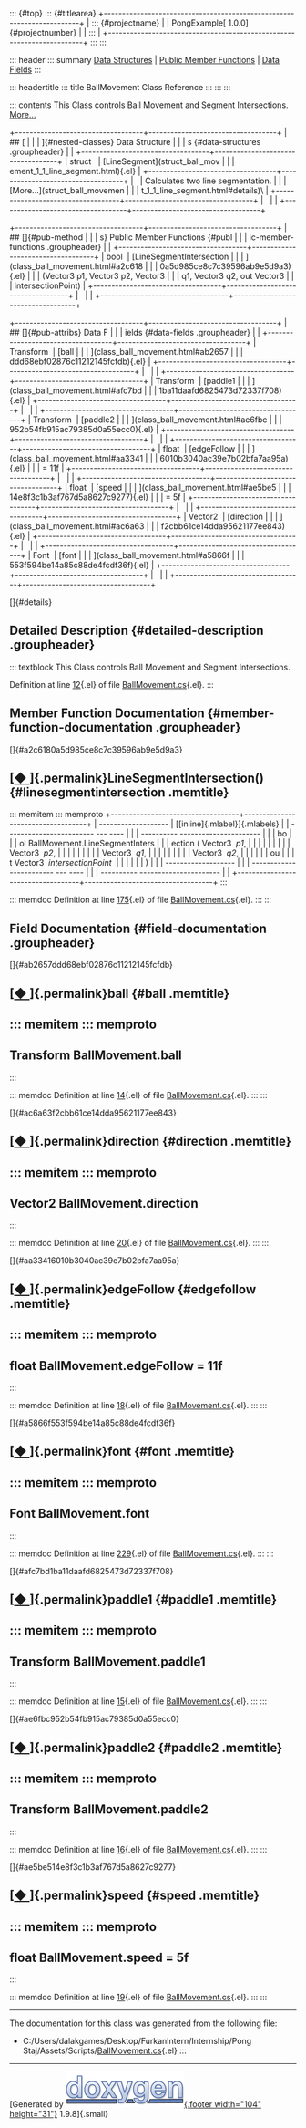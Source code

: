 ::: {#top}
::: {#titlearea}
+-----------------------------------------------------------------------+
| ::: {#projectname}                                                    |
| PongExample[ 1.0.0]{#projectnumber}                                   |
| :::                                                                   |
+-----------------------------------------------------------------------+
:::
:::

::: header
::: summary
[Data Structures](#nested-classes) \| [Public Member
Functions](#pub-methods) \| [Data Fields](#pub-attribs)
:::

::: headertitle
::: title
BallMovement Class Reference
:::
:::
:::

::: contents
This Class controls Ball Movement and Segment Intersections.
[More\...](class_ball_movement.html#details)

+-----------------------------------+-----------------------------------+
| ## [                              |                                   |
| ]{#nested-classes} Data Structure |                                   |
| s {#data-structures .groupheader} |                                   |
+-----------------------------------+-----------------------------------+
| struct                            | [LineSegment](struct_ball_mov     |
|                                   | ement_1_1_line_segment.html){.el} |
+-----------------------------------+-----------------------------------+
|                                   | Calculates two line segmentation. |
|                                   | [More\...](struct_ball_movemen    |
|                                   | t_1_1_line_segment.html#details)\ |
+-----------------------------------+-----------------------------------+
|                                   |                                   |
+-----------------------------------+-----------------------------------+

+-----------------------------------+-----------------------------------+
| ## []{#pub-method                 |                                   |
| s} Public Member Functions {#publ |                                   |
| ic-member-functions .groupheader} |                                   |
+-----------------------------------+-----------------------------------+
| bool                              | [LineSegmentIntersection          |
|                                   | ](class_ball_movement.html#a2c618 |
|                                   | 0a5d985ce8c7c39596ab9e5d9a3){.el} |
|                                   | (Vector3 p1, Vector3 p2, Vector3  |
|                                   | q1, Vector3 q2, out Vector3       |
|                                   | intersectionPoint)                |
+-----------------------------------+-----------------------------------+
|                                   |                                   |
+-----------------------------------+-----------------------------------+

+-----------------------------------+-----------------------------------+
| ## []{#pub-attribs} Data F        |                                   |
| ields {#data-fields .groupheader} |                                   |
+-----------------------------------+-----------------------------------+
| Transform                         | [ball                             |
|                                   | ](class_ball_movement.html#ab2657 |
|                                   | ddd68ebf02876c11212145fcfdb){.el} |
+-----------------------------------+-----------------------------------+
|                                   |                                   |
+-----------------------------------+-----------------------------------+
| Transform                         | [paddle1                          |
|                                   | ](class_ball_movement.html#afc7bd |
|                                   | 1ba11daafd6825473d72337f708){.el} |
+-----------------------------------+-----------------------------------+
|                                   |                                   |
+-----------------------------------+-----------------------------------+
| Transform                         | [paddle2                          |
|                                   | ](class_ball_movement.html#ae6fbc |
|                                   | 952b54fb915ac79385d0a55ecc0){.el} |
+-----------------------------------+-----------------------------------+
|                                   |                                   |
+-----------------------------------+-----------------------------------+
| float                             | [edgeFollow                       |
|                                   | ](class_ball_movement.html#aa3341 |
|                                   | 6010b3040ac39e7b02bfa7aa95a){.el} |
|                                   | = 11f                             |
+-----------------------------------+-----------------------------------+
|                                   |                                   |
+-----------------------------------+-----------------------------------+
| float                             | [speed                            |
|                                   | ](class_ball_movement.html#ae5be5 |
|                                   | 14e8f3c1b3af767d5a8627c9277){.el} |
|                                   | = 5f                              |
+-----------------------------------+-----------------------------------+
|                                   |                                   |
+-----------------------------------+-----------------------------------+
| Vector2                           | [direction                        |
|                                   | ](class_ball_movement.html#ac6a63 |
|                                   | f2cbb61ce14dda95621177ee843){.el} |
+-----------------------------------+-----------------------------------+
|                                   |                                   |
+-----------------------------------+-----------------------------------+
| Font                              | [font                             |
|                                   | ](class_ball_movement.html#a5866f |
|                                   | 553f594be14a85c88de4fcdf36f){.el} |
+-----------------------------------+-----------------------------------+
|                                   |                                   |
+-----------------------------------+-----------------------------------+

[]{#details}

## Detailed Description {#detailed-description .groupheader}

::: textblock
This Class controls Ball Movement and Segment Intersections.

Definition at line [12](_ball_movement_8cs_source.html#l00012){.el} of
file [BallMovement.cs](_ball_movement_8cs_source.html){.el}.
:::

## Member Function Documentation {#member-function-documentation .groupheader}

[]{#a2c6180a5d985ce8c7c39596ab9e5d9a3}

## [[◆ ](#a2c6180a5d985ce8c7c39596ab9e5d9a3)]{.permalink}LineSegmentIntersection() {#linesegmentintersection .memtitle}

::: memitem
::: memproto
+-----------------------------------+-----------------------------------+
|   -------------------             | [[inline]{.mlabel}]{.mlabels}     |
| ------------------------ --- ---- |                                   |
| ---------- ---------------------- |                                   |
|   bo                              |                                   |
| ol BallMovement.LineSegmentInters |                                   |
| ection   (   Vector3        *p1*, |                                   |
|                                   |                                   |
|                                   |                                   |
|              Vector3        *p2*, |                                   |
|                                   |                                   |
|                                   |                                   |
|              Vector3        *q1*, |                                   |
|                                   |                                   |
|                                   |                                   |
|              Vector3        *q2*, |                                   |
|                                   |                                   |
|                                ou |                                   |
| t Vector3    *intersectionPoint*  |                                   |
|                                   |                                   |
|               )                   |                                   |
|   -------------------             |                                   |
| ------------------------ --- ---- |                                   |
| ---------- ---------------------- |                                   |
+-----------------------------------+-----------------------------------+
:::

::: memdoc
Definition at line [175](_ball_movement_8cs_source.html#l00175){.el} of
file [BallMovement.cs](_ball_movement_8cs_source.html){.el}.
:::
:::

## Field Documentation {#field-documentation .groupheader}

[]{#ab2657ddd68ebf02876c11212145fcfdb}

## [[◆ ](#ab2657ddd68ebf02876c11212145fcfdb)]{.permalink}ball {#ball .memtitle}

::: memitem
::: memproto
  -----------------------------
  Transform BallMovement.ball
  -----------------------------
:::

::: memdoc
Definition at line [14](_ball_movement_8cs_source.html#l00014){.el} of
file [BallMovement.cs](_ball_movement_8cs_source.html){.el}.
:::
:::

[]{#ac6a63f2cbb61ce14dda95621177ee843}

## [[◆ ](#ac6a63f2cbb61ce14dda95621177ee843)]{.permalink}direction {#direction .memtitle}

::: memitem
::: memproto
  --------------------------------
  Vector2 BallMovement.direction
  --------------------------------
:::

::: memdoc
Definition at line [20](_ball_movement_8cs_source.html#l00020){.el} of
file [BallMovement.cs](_ball_movement_8cs_source.html){.el}.
:::
:::

[]{#aa33416010b3040ac39e7b02bfa7aa95a}

## [[◆ ](#aa33416010b3040ac39e7b02bfa7aa95a)]{.permalink}edgeFollow {#edgefollow .memtitle}

::: memitem
::: memproto
  -------------------------------------
  float BallMovement.edgeFollow = 11f
  -------------------------------------
:::

::: memdoc
Definition at line [18](_ball_movement_8cs_source.html#l00018){.el} of
file [BallMovement.cs](_ball_movement_8cs_source.html){.el}.
:::
:::

[]{#a5866f553f594be14a85c88de4fcdf36f}

## [[◆ ](#a5866f553f594be14a85c88de4fcdf36f)]{.permalink}font {#font .memtitle}

::: memitem
::: memproto
  ------------------------
  Font BallMovement.font
  ------------------------
:::

::: memdoc
Definition at line [229](_ball_movement_8cs_source.html#l00229){.el} of
file [BallMovement.cs](_ball_movement_8cs_source.html){.el}.
:::
:::

[]{#afc7bd1ba11daafd6825473d72337f708}

## [[◆ ](#afc7bd1ba11daafd6825473d72337f708)]{.permalink}paddle1 {#paddle1 .memtitle}

::: memitem
::: memproto
  --------------------------------
  Transform BallMovement.paddle1
  --------------------------------
:::

::: memdoc
Definition at line [15](_ball_movement_8cs_source.html#l00015){.el} of
file [BallMovement.cs](_ball_movement_8cs_source.html){.el}.
:::
:::

[]{#ae6fbc952b54fb915ac79385d0a55ecc0}

## [[◆ ](#ae6fbc952b54fb915ac79385d0a55ecc0)]{.permalink}paddle2 {#paddle2 .memtitle}

::: memitem
::: memproto
  --------------------------------
  Transform BallMovement.paddle2
  --------------------------------
:::

::: memdoc
Definition at line [16](_ball_movement_8cs_source.html#l00016){.el} of
file [BallMovement.cs](_ball_movement_8cs_source.html){.el}.
:::
:::

[]{#ae5be514e8f3c1b3af767d5a8627c9277}

## [[◆ ](#ae5be514e8f3c1b3af767d5a8627c9277)]{.permalink}speed {#speed .memtitle}

::: memitem
::: memproto
  -------------------------------
  float BallMovement.speed = 5f
  -------------------------------
:::

::: memdoc
Definition at line [19](_ball_movement_8cs_source.html#l00019){.el} of
file [BallMovement.cs](_ball_movement_8cs_source.html){.el}.
:::
:::

------------------------------------------------------------------------

The documentation for this class was generated from the following file:

-   C:/Users/dalakgames/Desktop/FurkanIntern/Internship/Pong
    Staj/Assets/Scripts/[BallMovement.cs](_ball_movement_8cs_source.html){.el}
:::

------------------------------------------------------------------------

[Generated by [![doxygen](doxygen.svg){.footer width="104"
height="31"}](https://www.doxygen.org/index.html) 1.9.8]{.small}
